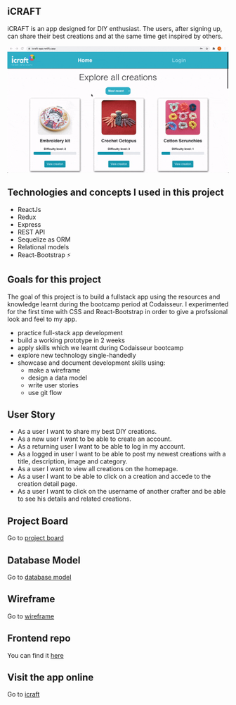 ## iCRAFT

iCRAFT is an app designed for DIY enthusiast. The users, after signing up, can share their best creations and at the same time get inspired by others.

![Alt Text](https://github.com/Giampiero90-dev/icraft-server-backend/blob/master/icraft%20gif.gif?raw=true)

## Technologies and concepts I used in this project

- ReactJs
- Redux
- Express
- REST API
- Sequelize as ORM
- Relational models
- React-Bootstrap :zap:

## Goals for this project

The goal of this project is to build a fullstack app using the resources and knowledge learnt during the bootcamp period at Codaisseur.
I experimented for the first time with CSS and React-Bootstrap in order to give a profssional look and feel to my app.

- practice full-stack app development
- build a working prototype in 2 weeks
- apply skills which we learnt during Codaisseur bootcamp
- explore new technology single-handedly
- showcase and document development skills using:
  - make a wireframe
  - design a data model
  - write user stories
  - use git flow

## User Story

- As a user I want to share my best DIY creations.
- As a new user I want to be able to create an account.
- As a returning user I want to be able to log in my account.
- As a logged in user I want to be able to post my newest creations with a title, description, image and category.
- As a user I want to view all creations on the homepage.
- As a user I want to be able to click on a creation and accede to the creation detail page.
- As a user I want to click on the username of another crafter and be able to see his details and related creations.

## Project Board

Go to [project board](https://github.com/users/Giampiero90-dev/projects/1)

## Database Model

Go to [database model](https://dbdiagram.io/d/606c1302ecb54e10c33eda3b)

## Wireframe

Go to [wireframe](https://wireframepro.mockflow.com/editor.jsp?editor=off&perm=Owner&projectid=M92016b2f56d8437d51a759674e899f6a1617696917475&publicid=0269a3a3451b440c93c36cc79035a9d3#/page/6962fd82a9e648aba00fa3278c7f35af)

## Frontend repo

You can find it [here](https://github.com/Giampiero90-dev/icraft-frontend)

## Visit the app online

Go to [icraft](https://icraft-app.netlify.app/)

